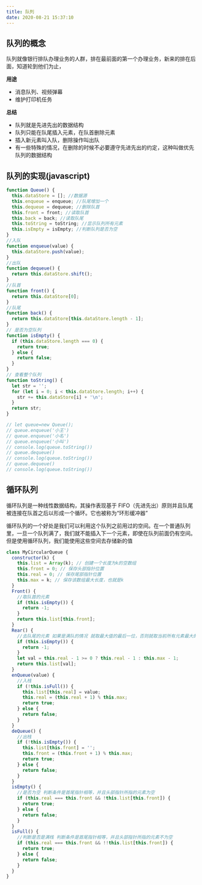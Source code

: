 ```yaml
---
title: 队列
date: 2020-08-21 15:37:10
---
```


## 队列的概念

队列就像银行排队办理业务的人群，排在最前面的第一个办理业务，新来的排在后面，知道轮到他们为止，

**用途**

- 消息队列、视频弹幕
- 维护打印机任务

**总结**

- 队列就是先进先出的数据结构
- 队列只能在队尾插入元素，在队首删除元素
- 插入新元素叫入队，删除操作叫出队
- 有一些特殊的情况，在删除的时候不必要遵守先进先出的约定，这种叫做优先队列的数据结构

## 队列的实现(javascript)

```js
function Queue() {
  this.dataStore = []; //数据源
  this.enqueue = enqueue; //队尾增加一个
  this.dequeue = dequeue; //删除队首
  this.front = front; //读取队首
  this.back = back; //读取队尾
  this.toString = toString; //显示队列所有元素
  this.isEmpty = isEmpty; //判断队列是否为空
}
//入队
function enqueue(value) {
  this.dataStore.push(value);
}
//出队
function dequeue() {
  return this.dataStore.shift();
}
//队首
function front() {
  return this.dataStore[0];
}
//队尾
function back() {
  return this.dataStore[this.dataStore.length - 1];
}
// 是否为空队列
function isEmpty() {
  if (this.dataStore.length === 0) {
    return true;
  } else {
    return false;
  }
}
// 查看整个队列
function toString() {
  let str = '';
  for (let i = 0; i < this.dataStore.length; i++) {
    str += this.dataStore[i] + '\n';
  }
  return str;
}

// let queue=new Queue();
// queue.enqueue('小王')
// queue.enqueue('小名')
// queue.enqueue('小叫')
// console.log(queue.toString())
// queue.dequeue()
// console.log(queue.toString())
// queue.dequeue()
// console.log(queue.toString())
```

## 循环队列

循环队列是一种线性数据结构，其操作表现基于 FIFO（先进先出）原则并且队尾被连接在队首之后以形成一个循环。它也被称为“环形缓冲器”

循环队列的一个好处是我们可以利用这个队列之前用过的空间。在一个普通队列里，一旦一个队列满了，我们就不能插入下一个元素，即使在队列前面仍有空间。但是使用循环队列，我们能使用这些空间去存储新的值

```js
class MyCircularQueue {
  constructor(k) {
    this.list = Array(k); // 创建一个长度为k的空数组
    this.front = 0; // 保存头部指针位置
    this.real = 0; // 保存尾部指针位置
    this.max = k; // 保存该数组最大长度，也就是k
  }
  Front() {
    //取队首的元素
    if (this.isEmpty()) {
      return -1;
    }
    return this.list[this.front];
  }
  Rear() {
    //去队尾的元素 如果是满队的情况 就取最大值的最后一位，否则就取当前所有元素最大的一位
    if (this.isEmpty()) {
      return -1;
    }
    let val = this.real - 1 >= 0 ? this.real - 1 : this.max - 1;
    return this.list[val];
  }
  enQueue(value) {
    //入栈
    if (!this.isFull()) {
      this.list[this.real] = value;
      this.real = (this.real + 1) % this.max;
      return true;
    } else {
      return false;
    }
  }
  deQueue() {
    //出栈
    if (!this.isEmpty()) {
      this.list[this.front] = '';
      this.front = (this.front + 1) % this.max;
      return true;
    } else {
      return false;
    }
  }
  isEmpty() {
    //是否为空 判断条件是首尾指针相等，并且头部指针所指的元素为空
    if (this.real === this.front && !this.list[this.front]) {
      return true;
    } else {
      return false;
    }
  }
  isFull() {
    //判断是否是满栈 判断条件是首尾指针相等，并且头部指针所指的元素不为空
    if (this.real === this.front && !!this.list[this.front]) {
      return true;
    } else {
      return false;
    }
  }
}
```
